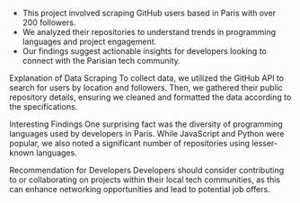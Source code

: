 - This project involved scraping GitHub users based in Paris with over 200 followers.
- We analyzed their repositories to understand trends in programming languages and project engagement.
- Our findings suggest actionable insights for developers looking to connect with the Parisian tech community.

Explanation of Data Scraping
To collect data, we utilized the GitHub API to search for users by location and followers. Then, we gathered their public repository details, ensuring we cleaned and formatted the data according to the specifications.

Interesting Findings
One surprising fact was the diversity of programming languages used by developers in Paris. While JavaScript and Python were popular, we also noted a significant number of repositories using lesser-known languages.

Recommendation for Developers
Developers should consider contributing to or collaborating on projects within their local tech communities, as this can enhance networking opportunities and lead to potential job offers.